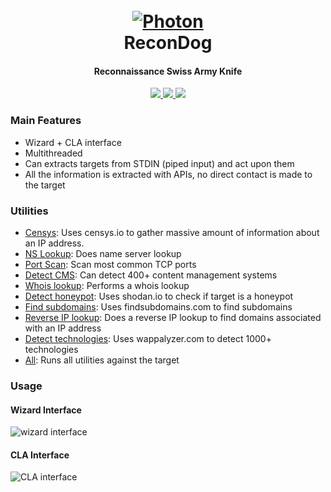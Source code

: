 
<h1 align="center">
  <br>
  <a href="https://github.com/s0md3v/ReconDog"><img src="https://image.ibb.co/mxO9rz/recondog.png" alt="Photon"></a>
  <br>
  ReconDog
  <br>
</h1>

<h4 align="center">Reconnaissance Swiss Army Knife</h4>

<p align="center">
  <a href="https://github.com/s0md3v/ReconDog/releases">
    <img src="https://img.shields.io/github/release/s0md3v/ReconDog.svg">
  </a>
  <a href="https://travis-ci.com/s0md3v/ReconDog">
    <img src="https://img.shields.io/travis/com/s0md3v/ReconDog.svg">
  </a>
  <a href="https://github.com/s0md3v/ReconDog/issues?q=is%3Aissue+is%3Aclosed">
      <img src="https://img.shields.io/github/issues-closed-raw/s0md3v/ReconDog.svg">
  </a>
</p>

### Main Features
- Wizard + CLA interface
- Multithreaded
- Can extracts targets from STDIN (piped input) and act upon them
- All the information is extracted with APIs, no direct contact is made to the target


### Utilities
- [Censys](https://censys.io/): Uses censys.io to gather massive amount of information about an IP address.
- [NS Lookup](https://hackertarget.com/dns-lookup/): Does name server lookup
- [Port Scan](https://hackertarget.com/tcp-port-scan/): Scan most common TCP ports
- [Detect CMS](https://whatcms.org): Can detect 400+ content management systems
- [Whois lookup](https://hackertarget.com/whois-lookup/): Performs a whois lookup
- [Detect honeypot](https://honeyscore.shodan.io/): Uses shodan.io to check if target is a honeypot
- [Find subdomains](https://findsubdomains.com): Uses findsubdomains.com to find subdomains
- [Reverse IP lookup](https://hackertarget.com/reverse-ip-lookup/): Does a reverse IP lookup to find domains associated with an IP address
- [Detect technologies](https://www.wappalyzer.com): Uses wappalyzer.com to detect 1000+ technologies
- [All](https://github.com/s0md3v/ReconDog): Runs all utilities against the target

### Usage
#### Wizard Interface
![wizard interface](https://image.ibb.co/nEiJDp/Screenshot_2018_10_07_14_21_40.png)
#### CLA Interface
![CLA interface](https://image.ibb.co/jov6Yp/Screenshot_2018_10_07_14_06_21.png)
